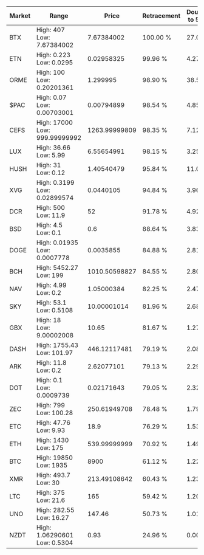 | Market | Range | Price| Retracement | Doubles to 50% |
| --- | --- | --- | --- | --- |
| BTX | High: 407<br />Low: 7.67384002 | 7.67384002 | 100.00 % | 27.02 |
| ETN | High: 0.223<br />Low: 0.0295 | 0.02958325 | 99.96 % | 4.27 |
| ORME | High: 100<br />Low: 0.20201361 | 1.299995 | 98.90 % | 38.54 |
| $PAC | High: 0.07<br />Low: 0.00703001 | 0.00794899 | 98.54 % | 4.85 |
| CEFS | High: 17000<br />Low: 999.99999992 | 1263.99999809 | 98.35 % | 7.12 |
| LUX | High: 36.66<br />Low: 5.99 | 6.55654991 | 98.15 % | 3.25 |
| HUSH | High: 31<br />Low: 0.12 | 1.40540479 | 95.84 % | 11.07 |
| XVG | High: 0.3199<br />Low: 0.02899574 | 0.0440105 | 94.84 % | 3.96 |
| DCR | High: 500<br />Low: 11.9 | 52 | 91.78 % | 4.92 |
| BSD | High: 4.5<br />Low: 0.1 | 0.6 | 88.64 % | 3.83 |
| DOGE | High: 0.01935<br />Low: 0.0007778 | 0.0035855 | 84.88 % | 2.81 |
| BCH | High: 5452.27<br />Low: 199 | 1010.50598827 | 84.55 % | 2.80 |
| NAV | High: 4.99<br />Low: 0.2 | 1.05000384 | 82.25 % | 2.47 |
| SKY | High: 53.1<br />Low: 0.5108 | 10.00001014 | 81.96 % | 2.68 |
| GBX | High: 18<br />Low: 9.00002008 | 10.65 | 81.67 % | 1.27 |
| DASH | High: 1755.43<br />Low: 101.97 | 446.12117481 | 79.19 % | 2.08 |
| ARK | High: 11.8<br />Low: 0.2 | 2.62077101 | 79.13 % | 2.29 |
| DOT | High: 0.1<br />Low: 0.0009739 | 0.02171643 | 79.05 % | 2.32 |
| ZEC | High: 799<br />Low: 100.28 | 250.61949708 | 78.48 % | 1.79 |
| ETC | High: 47.76<br />Low: 9.93 | 18.9 | 76.29 % | 1.53 |
| ETH | High: 1430<br />Low: 175 | 539.99999999 | 70.92 % | 1.49 |
| BTC | High: 19850<br />Low: 1935 | 8900 | 61.12 % | 1.22 |
| XMR | High: 493.7<br />Low: 30 | 213.49108642 | 60.43 % | 1.23 |
| LTC | High: 375<br />Low: 21.6 | 165 | 59.42 % | 1.20 |
| UNO | High: 282.55<br />Low: 16.27 | 147.46 | 50.73 % | 1.01 |
| NZDT | High: 1.06290601<br />Low: 0.5304 | 0.93 | 24.96 % | 0.00 |
